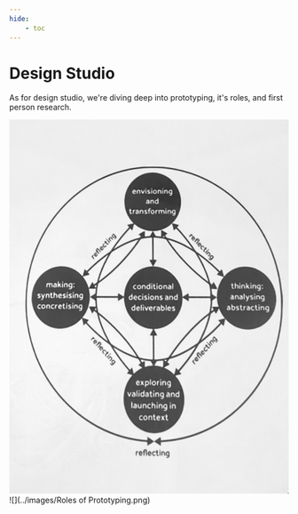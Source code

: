 ```yaml
---
hide:
    - toc
---
```




# Design Studio

As for design studio, we're diving deep into prototyping, it's roles, and first person research. 

![](../images/Diagram.jpeg)
![](../images/Roles of Prototyping.png)
